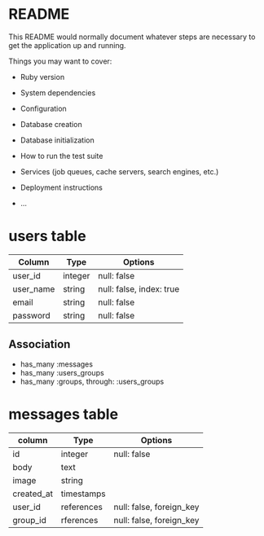 # README

This README would normally document whatever steps are necessary to get the
application up and running.

Things you may want to cover:

* Ruby version

* System dependencies

* Configuration

* Database creation

* Database initialization

* How to run the test suite

* Services (job queues, cache servers, search engines, etc.)

* Deployment instructions

* ...

# users table
|Column|Type|Options|
|------|----|-------|
|user_id|integer|null: false|
|user_name|string|null: false, index: true|
|email|string|null: false|
|password|string|null: false|

## Association
- has_many :messages
- has_many :users_groups
- has_many :groups, through: :users_groups

# messages table
|column|Type|Options|
|------|----|-------|
|id|integer|null: false|
|body|text||
|image|string||
|created_at|timestamps||
|user_id|references|null: false, foreign_key|
|group_id|rferences|null: false, foreign_key|
